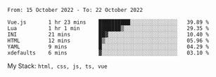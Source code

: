 <!--START_SECTION:waka-->

```text
From: 15 October 2022 - To: 22 October 2022

Vue.js       1 hr 23 mins    ██████████░░░░░░░░░░░░░░░   39.89 %
Lua          1 hr 1 min      ███████▒░░░░░░░░░░░░░░░░░   29.35 %
INI          21 mins         ██▓░░░░░░░░░░░░░░░░░░░░░░   10.40 %
HTML         12 mins         █▒░░░░░░░░░░░░░░░░░░░░░░░   05.96 %
YAML         9 mins          █░░░░░░░░░░░░░░░░░░░░░░░░   04.29 %
xdefaults    6 mins          ▓░░░░░░░░░░░░░░░░░░░░░░░░   03.10 %
```

<!--END_SECTION:waka-->
My Stack: `html, css, js, ts, vue`
